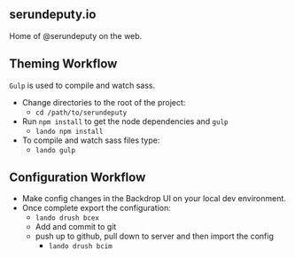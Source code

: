serundeputy.io
--------
Home of @serundeputy on the web.

Theming Workflow
-----
`Gulp` is used to compile and watch sass.

* Change directories to the root of the project:
  * `cd /path/to/serundeputy`
* Run `npm install` to get the node dependencies and `gulp`  
  * `lando npm install`
* To compile and watch sass files type:
  * `lando gulp`


Configuration Workflow
----

* Make config changes in the Backdrop UI on your local dev environment.
* Once complete export the configuration:
  * `lando drush bcex`
  * Add and commit to git
  * push up to github, pull down to server and then import the config
    * `lando drush bcim`
